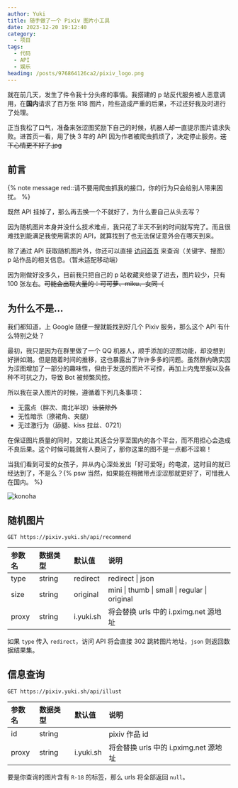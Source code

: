 ```yaml
---
author: Yuki
title: 随手做了一个 Pixiv 图片小工具
date: 2023-12-20 19:12:40
category:
  - 项目
tags:
  - 代码
  - API
  - 娱乐
headimg: /posts/976864126ca2/pixiv_logo.png
---
```


就在前几天，发生了件令我十分头疼的事情。我搭建的 p 站反代服务被人恶意调用，在**国内**请求了百万张 R18 图片，险些造成严重的后果，不过还好我及时进行了处理。

正当我松了口气，准备来张涩图奖励下自己的时候，机器人却一直提示图片请求失败。进首页一看，用了快 3 年的 API 因为作者被爬虫抓烦了，决定停止服务。~~这下心情更不好了.jpg~~

<!-- more -->

## 前言

{% note message red::请不要用爬虫抓我的接口，你的行为只会给别人带来困扰。 %}

既然 API 挂掉了，那么再去换一个不就好了，为什么要自己从头去写？

因为随机图片本身并没什么技术难点，我只花了半天不到的时间就写完了。而且很难找到能满足我使用需求的 API，就算找到了也无法保证意外会在哪天到来。

除了通过 API 获取随机图片外，你还可以直接 [访问首页](https://pixiv.yuki.sh/) 来查询（关键字、搜图）p 站作品的相关信息。（暂未适配移动端）

因为刚做好没多久，目前我只把自己的 p 站收藏夹给录了进去，图片较少，只有 100 张左右。~~可能会出现大量的：可可萝、miku、女同（~~

## 为什么不是...

我们都知道，上 Google 随便一搜就能找到好几个 Pixiv 服务，那么这个 API 有什么特别之处？

最初，我只是因为在群里做了一个 QQ 机器人，顺手添加的涩图功能，却没想到好拼如潮。但是随着时间的推移，这也暴露出了许许多多的问题。虽然群内确实因为涩图增加了一部分的趣味性，但由于发送的图片不可控，再加上内鬼举报以及各种不可抗之力，导致 Bot 被频繁风控。

所以我在录入图片的时候，遵循着下列几条事项：

- 无露点（胖次、南北半球）~~泳装除外~~
- 无性暗示（撩裙角、夹腿）
- 无过激行为（舔腿、kiss 拉丝、0721）

在保证图片质量的同时，又能让其适合分享至国内的各个平台，而不用担心会造成不良后果。这个时候可能就有人要问了，那你这里的图不是一点都不涩嘛！

当我们看到可爱的女孩子，并从内心深处发出「好可爱呀」的电波，这时目的就已经达到了，不是么？{% psw 当然，如果能在稍微带点涩涩那就更好了，可惜我人在国内。 %}

![konoha](konoha.png)

## 随机图片

```http
GET https://pixiv.yuki.sh/api/recommend
```

| 参数名 | 数据类型 | 默认值    | 说明                                          |
| :----- | :------- | :-------- | :-------------------------------------------- |
| type   | string   | redirect  | redirect \| json                              |
| size   | string   | original  | mini \| thumb \| small \| regular \| original |
| proxy  | string   | i.yuki.sh | 将会替换 urls 中的 i.pximg.net 源地址         |

如果 `type` 传入 `redirect`，访问 API 将会直接 302 跳转图片地址，`json` 则返回数据结果集。

## 信息查询

```http
GET https://pixiv.yuki.sh/api/illust
```

| 参数名 | 数据类型 | 默认值    | 说明                                  |
| :----- | :------- | :-------- | :------------------------------------ |
| id     | string   |           | pixiv 作品 id                         |
| proxy  | string   | i.yuki.sh | 将会替换 urls 中的 i.pximg.net 源地址 |

要是你查询的图片含有 `R-18` 的标签，那么 urls 将全部返回 `null`。
